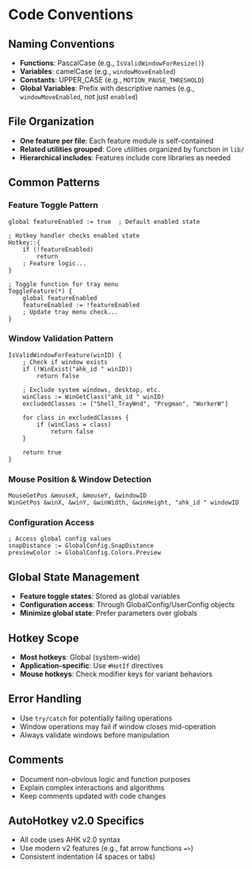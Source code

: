 # Code Conventions

## Naming Conventions

- **Functions**: PascalCase (e.g., `IsValidWindowForResize()`)
- **Variables**: camelCase (e.g., `windowMoveEnabled`)
- **Constants**: UPPER_CASE (e.g., `MOTION_PAUSE_THRESHOLD`)
- **Global Variables**: Prefix with descriptive names (e.g., `windowMoveEnabled`, not just `enabled`)

## File Organization

- **One feature per file**: Each feature module is self-contained
- **Related utilities grouped**: Core utilities organized by function in `lib/`
- **Hierarchical includes**: Features include core libraries as needed

## Common Patterns

### Feature Toggle Pattern
```ahk
global featureEnabled := true  ; Default enabled state

; Hotkey handler checks enabled state
Hotkey::{
    if (!featureEnabled)
        return
    ; Feature logic...
}

; Toggle function for tray menu
ToggleFeature(*) {
    global featureEnabled
    featureEnabled := !featureEnabled
    ; Update tray menu check...
}
```

### Window Validation Pattern
```ahk
IsValidWindowForFeature(winID) {
    ; Check if window exists
    if (!WinExist("ahk_id " winID))
        return false

    ; Exclude system windows, desktop, etc.
    winClass := WinGetClass("ahk_id " winID)
    excludedClasses := ["Shell_TrayWnd", "Progman", "WorkerW"]

    for class in excludedClasses {
        if (winClass = class)
            return false
    }

    return true
}
```

### Mouse Position & Window Detection
```ahk
MouseGetPos &mouseX, &mouseY, &windowID
WinGetPos &winX, &winY, &winWidth, &winHeight, "ahk_id " windowID
```

### Configuration Access
```ahk
; Access global config values
snapDistance := GlobalConfig.SnapDistance
previewColor := GlobalConfig.Colors.Preview
```

## Global State Management

- **Feature toggle states**: Stored as global variables
- **Configuration access**: Through GlobalConfig/UserConfig objects
- **Minimize global state**: Prefer parameters over globals

## Hotkey Scope

- **Most hotkeys**: Global (system-wide)
- **Application-specific**: Use `#HotIf` directives
- **Mouse hotkeys**: Check modifier keys for variant behaviors

## Error Handling

- Use `try/catch` for potentially failing operations
- Window operations may fail if window closes mid-operation
- Always validate windows before manipulation

## Comments

- Document non-obvious logic and function purposes
- Explain complex interactions and algorithms
- Keep comments updated with code changes

## AutoHotkey v2.0 Specifics

- All code uses AHK v2.0 syntax
- Use modern v2 features (e.g., fat arrow functions `=>`)
- Consistent indentation (4 spaces or tabs)
